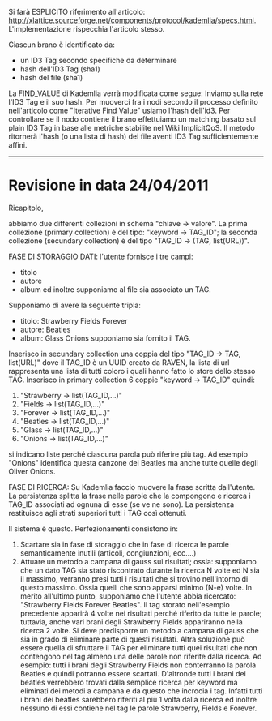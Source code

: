 Si farà ESPLICITO riferimento all'articolo: http://xlattice.sourceforge.net/components/protocol/kademlia/specs.html.
L'implementazione rispecchia l'articolo stesso.

Ciascun brano è identificato da:
  * un ID3 Tag secondo specifiche da determinare
  * hash dell'ID3 Tag (sha1)
  * hash del file (sha1)

La FIND\_VALUE di Kademlia verrà modificata come segue:
Inviamo sulla rete l'ID3 Tag e il suo hash. Per muoverci fra i nodi secondo il processo definito nell'articolo come "Iterative Find Value" usiamo l'hash dell'id3. Per controllare se il nodo contiene il brano effettuiamo un matching basato sul plain ID3 Tag in base alle metriche stabilite nel Wiki ImplicitQoS. Il metodo ritornerà l'hash (o una lista di hash) dei file aventi ID3 Tag sufficientemente affini.


---


# Revisione in data 24/04/2011 #

Ricapitolo,

abbiamo due differenti collezioni in schema "chiave -> valore".
La prima collezione (primary collection) è del tipo: "keyword -> TAG\_ID"; la seconda collezione (secundary collection) è del tipo "TAG\_ID -> (TAG, list(URL))".

FASE DI STORAGGIO DATI:
l'utente fornisce i tre campi:
  * titolo
  * autore
  * album
ed inoltre supponiamo al file sia associato un TAG.

Supponiamo di avere la seguente tripla:
  * titolo: Strawberry Fields Forever
  * autore: Beatles
  * album: Glass Onions
supponiamo sia fornito il TAG.

Inserisco in secundary collection una coppia del tipo "TAG\_ID -> TAG, list(URL)" dove il TAG\_ID è un UUID creato da RAVEN, la lista di url rappresenta una lista di tutti coloro i quali hanno fatto lo store dello stesso TAG.
Inserisco in primary collection 6 coppie "keyword -> TAG\_ID" quindi:

  1. "Strawberry -> list(TAG\_ID,...)"
  1. "Fields -> list(TAG\_ID,...)"
  1. "Forever -> list(TAG\_ID,...)"
  1. "Beatles -> list(TAG\_ID,...)"
  1. "Glass -> list(TAG\_ID,...)"
  1. "Onions -> list(TAG\_ID,...)"

si indicano liste perché ciascuna parola può riferire più tag. Ad esempio "Onions" identifica questa canzone dei Beatles ma anche tutte quelle degli Oliver Onions.

FASE DI RICERCA:
Su Kademlia faccio muovere la frase scritta dall'utente.
La persistenza splitta la frase nelle parole che la compongono e ricerca i TAG\_ID associati ad ognuna di esse (se ve ne sono). La persistenza restituisce agli strati superiori tutti i TAG così ottenuti.

Il sistema è questo. Perfezionamenti consistono in:
  1. Scartare sia in fase di storaggio che in fase di ricerca le parole semanticamente inutili (articoli, congiunzioni, ecc....)
  1. Attuare un metodo a campana di gauss sui risultati; ossia: supponiamo che un dato TAG sia stato riscontrato durante la ricerca N volte ed N sia il massimo, verranno presi tutti i risultati che si trovino nell'intorno di questo massimo. Ossia quelli che sono apparsi minimo (N-e) volte.
In merito all'ultimo punto, supponiamo che l'utente abbia ricercato: "Strawberry Fields Forever Beatles".
Il tag storato nell'esempio precedente apparirà 4 volte nei risultati perché riferito da tutte le parole; tuttavia, anche vari brani degli Strawberry Fields appariranno nella ricerca 2 volte. Si deve predisporre un metodo a campana di gauss che sia in grado di eliminare parte di questi risultati.
Altra soluzione può essere quella di sfruttare il TAG per eliminare tutti quei risultati che non contengono nel tag almeno una delle parole  non riferite dalla ricerca. Ad esempio: tutti i brani degli Strawberry Fields non conterranno la parola Beatles e quindi potranno essere scartati. D'altronde tutti i brani dei beatles verrebbero trovati dalla semplice ricerca per keyword ma eliminati dei metodi a campana e da questo che incrocia i tag. Infatti tutti i brani dei beatles sarebbero riferiti al più 1 volta dalla ricerca ed inoltre nessuno di essi contiene nel tag le parole Strawberry, Fields e Forever.